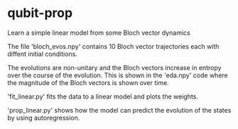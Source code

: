 # qubit-prop
Learn a simple linear model from some Bloch vector dynamics

The file 'bloch_evos.npy' contains 10 Bloch vector trajectories each with diffent initial conditions. 

The evolutions are non-unitary and the Bloch vectors increase in entropy over the course of the evolution. This is shown in the 'eda.npy' code where the magnitude of the Bloch vectors is shown over time.

'fit_linear.py' fits the data to a linear model and plots the weights.

'prop_linear.py' shows how the model can predict the evolution of the states by using autoregression.

